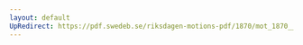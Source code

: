 ```yaml
---
layout: default
UpRedirect: https://pdf.swedeb.se/riksdagen-motions-pdf/1870/mot_1870__ak__00189/mot_1870__ak__00189_002.pdf
---
```

